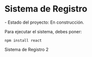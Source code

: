 <h1>Sistema de Registro</h1>
- Estado del proyecto: En construcción.

Para ejecutar el sistema, debes poner: 

```npm install react```

Sistema de Registro 2
